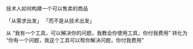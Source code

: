 技术人如何构建一个可以售卖的商品

「从需求出发」
「而不是从技术出发」



从
“我有一个工具，可以解决你的问题，我教会你使用工具，你付我费用”
转化为
“你有一个问题，我这个工具可以帮你解决问题，你付我费用”